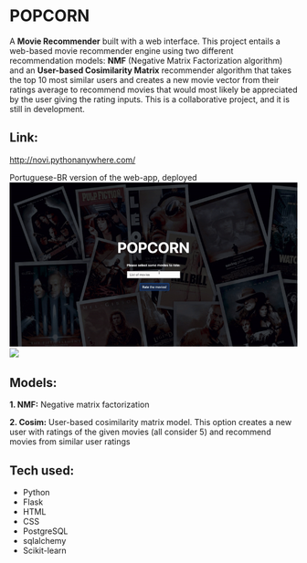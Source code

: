 # POPCORN

A **Movie Recommender** built with a web interface. This project entails a web-based movie recommender engine using two different recommendation models: **NMF** (Negative Matrix Factorization algorithm) and an **User-based Cosimilarity Matrix** recommender algorithm that takes the top 10 most similar users and creates a new movie vector from their ratings average to recommend movies that would most likely be appreciated by the user giving the rating inputs. This is a collaborative project, and it is still in development.
## Link:
http://novi.pythonanywhere.com/
 
Portuguese-BR version of the web-app, deployed
<img src="https://github.com/brauliotegui/POPCORN/blob/master/demo1.gif">
<img src="https://github.com/brauliotegui/POPCORN/blob/master/demo2.gif">

## Models:
  **1. NMF:** Negative matrix factorization
  
  **2. Cosim:** User-based cosimilarity matrix model. This option creates a new user with ratings of the given movies (all consider 5) and recommend movies from similar user ratings
  

## Tech used:
 - Python
 - Flask
 - HTML
 - CSS
 - PostgreSQL
 - sqlalchemy
 - Scikit-learn
